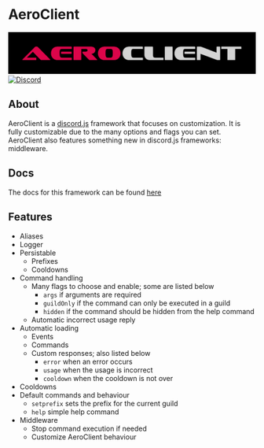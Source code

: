 # AeroClient

![AeroClient](aeroclient.png)
[![Discord](https://discordapp.com/api/guilds/778074336447168512/embed.png)](https://discord.gg/JdTQG3a9Ye)

## About

AeroClient is a [discord.js](https://github.com/discordjs/discord.js) framework that focuses on customization.
It is fully customizable due to the many options and flags you can set. AeroClient also features something new in discord.js frameworks: middleware.

## Docs

The docs for this framework can be found [here](https://www.aero-ware.github.io/aeroclient)

## Features

-   Aliases
-   Logger
-   Persistable
    -   Prefixes
    -   Cooldowns
-   Command handling
    -   Many flags to choose and enable; some are listed below
        -   `args` if arguments are required
        -   `guildOnly` if the command can only be executed in a guild
        -   `hidden` if the command should be hidden from the help command
    -   Automatic incorrect usage reply
-   Automatic loading
    -   Events
    -   Commands
    -   Custom responses; also listed below
        -   `error` when an error occurs
        -   `usage` when the usage is incorrect
        -   `cooldown` when the cooldown is not over
-   Cooldowns
-   Default commands and behaviour
    -   `setprefix` sets the prefix for the current guild
    -   `help` simple help command
-   Middleware
    -   Stop command execution if needed
    -   Customize AeroClient behaviour
